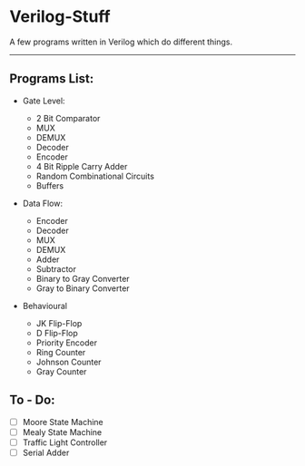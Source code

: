# Verilog-Stuff
A few programs written in Verilog which do different things.
___
## Programs List:
- Gate Level:
  - 2 Bit Comparator
  - MUX
  - DEMUX
  - Decoder
  - Encoder
  - 4 Bit Ripple Carry Adder
  - Random Combinational Circuits
  - Buffers

- Data Flow:
  - Encoder
  - Decoder
  - MUX
  - DEMUX
  - Adder
  - Subtractor
  - Binary to Gray Converter
  - Gray to Binary Converter

- Behavioural
  - JK Flip-Flop
  - D Flip-Flop
  - Priority Encoder
  - Ring Counter
  - Johnson Counter
  - Gray Counter

## To - Do:
- [ ] Moore State Machine
- [ ] Mealy State Machine
- [ ] Traffic Light Controller
- [ ] Serial Adder
